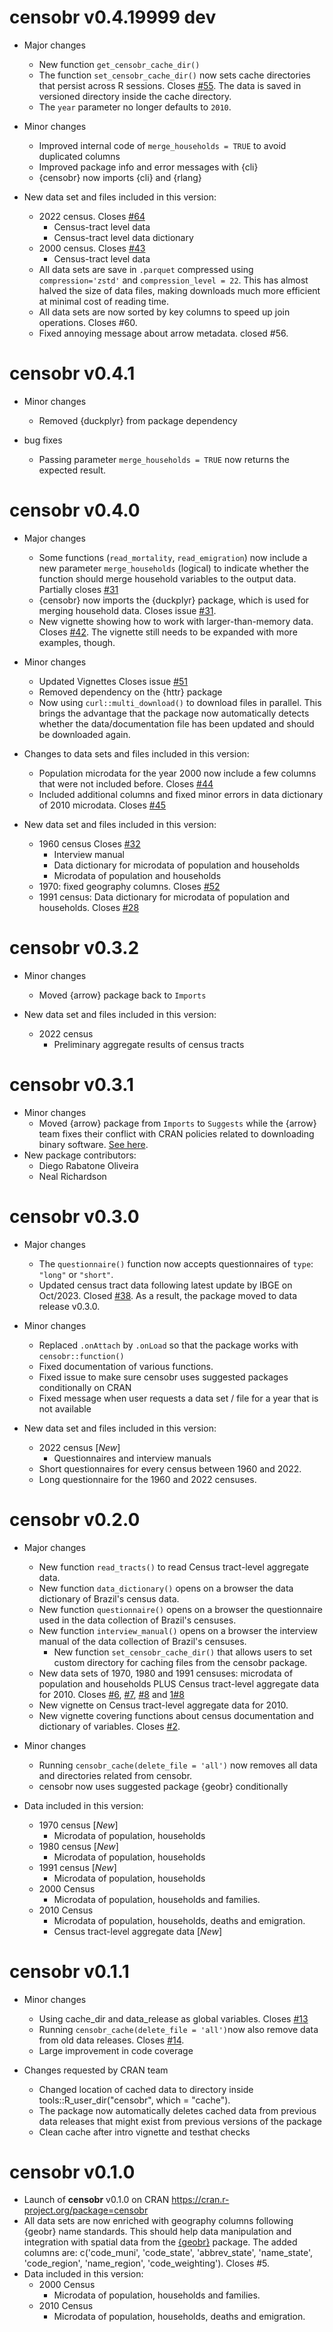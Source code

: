 # censobr v0.4.19999 dev

* Major changes
  * New function `get_censobr_cache_dir()`
  * The function `set_censobr_cache_dir()` now sets cache directories that persist across R sessions. Closes [#55](https://github.com/ipeaGIT/censobr/issues/55). The data is saved in versioned directory inside the cache directory.
  * The `year` parameter no longer defaults to `2010`.

* Minor changes
  * Improved internal code of `merge_households = TRUE` to avoid duplicated columns 
  * Improved package info and error messages with {cli}
  * {censobr} now imports {cli} and {rlang}

* New data set and files included in this version:
  * 2022 census. Closes [#64](https://github.com/ipeaGIT/censobr/issues/64)
    * Census-tract level data
    * Census-tract level data dictionary
  * 2000 census. Closes [#43](https://github.com/ipeaGIT/censobr/issues/43)
    * Census-tract level data
  * All data sets are save in `.parquet` compressed using `compression='zstd'` and `compression_level = 22`. This has almost halved the size of data files, making downloads much more efficient at minimal cost of reading time.
  * All data sets are now sorted by key columns to speed up join operations. Closes #60.
  * Fixed annoying message about arrow metadata. closed #56.


# censobr v0.4.1

* Minor changes
  * Removed {duckplyr} from package dependency

* bug fixes
  * Passing parameter `merge_households = TRUE` now returns the expected result.


# censobr v0.4.0

* Major changes
  * Some functions (`read_mortality`, `read_emigration`) now include a new parameter `merge_households` (logical) to indicate whether the function should merge household variables to the output data. Partially closes [#31](https://github.com/ipeaGIT/censobr/issues/31)
  * {censobr} now imports the {duckplyr} package, which is used for merging household data. Closes issue [#31](https://github.com/ipeaGIT/censobr/issues/31).
  * New vignette showing how to work with larger-than-memory data. Closes [#42](https://github.com/ipeaGIT/censobr/issues/42). The vignette still needs to be expanded with more examples, though.

* Minor changes
  * Updated Vignettes Closes issue [#51](https://github.com/ipeaGIT/censobr/issues/51)
  * Removed dependency on the {httr} package
  * Now using `curl::multi_download()` to download files in parallel. This brings the advantage that the package now automatically detects whether the data/documentation file has been updated and should be downloaded again.

* Changes to data sets and files included in this version:
  * Population microdata for the year 2000 now include a few columns that were not included before. Closes [#44](https://github.com/ipeaGIT/censobr/issues/44)
  * Included additional columns and fixed minor errors in data dictionary of 2010 microdata. Closes [#45](https://github.com/ipeaGIT/censobr/issues/45) 

* New data set and files included in this version:
  * 1960 census Closes [#32](https://github.com/ipeaGIT/censobr/issues/32)
    * Interview manual 
    * Data dictionary for microdata of population and households
    * Microdata of population and households
  * 1970: fixed geography columns. Closes [#52](https://github.com/ipeaGIT/censobr/issues/52)
  * 1991 census: Data dictionary for microdata of population and households. Closes [#28](https://github.com/ipeaGIT/censobr/issues/28)




# censobr v0.3.2

* Minor changes
  * Moved {arrow} package back to `Imports`

* New data set and files included in this version:
  * 2022 census
    * Preliminary aggregate results of census tracts


# censobr v0.3.1

* Minor changes
  * Moved {arrow} package from `Imports` to `Suggests` while the {arrow} team fixes their conflict with CRAN policies related to downloading binary software. [See here](https://github.com/apache/arrow/issues/39806).
* New package contributors:
  * Diego Rabatone Oliveira
  * Neal Richardson


# censobr v0.3.0

* Major changes
  * The `questionnaire()` function now accepts questionnaires of `type`: `"long"` or `"short"`.
  * Updated census tract data following latest update by IBGE on Oct/2023. Closed [#38](https://github.com/ipeaGIT/censobr/issues/38). As a result, the package moved to data release v0.3.0.

* Minor changes
  * Replaced `.onAttach` by `.onLoad` so that the package works with `censobr::function()`
  * Fixed documentation of various functions.
  * Fixed issue to make sure censobr uses suggested packages conditionally on CRAN
  * Fixed message when user requests a data set / file for a year that is not available

* New data set and files included in this version:
  * 2022 census [*New*]
    * Questionnaires and interview manuals 
  * Short questionnaires for every census between 1960 and 2022.
  * Long questionnaire for the 1960 and 2022 censuses.


# censobr v0.2.0

* Major changes
  * New function `read_tracts()` to read  Census tract-level aggregate data.
  * New function `data_dictionary()` opens on a browser the data dictionary of Brazil's census data.
  * New function `questionnaire()` opens on a browser the questionnaire used in the data collection of Brazil's censuses.
  * New function `interview_manual()` opens on a browser the interview manual of the data collection of Brazil's censuses.
    * New function `set_censobr_cache_dir()` that allows users to set custom directory for caching files from the censobr package.
  * New data sets of 1970, 1980 and 1991 censuses: microdata of population and households PLUS Census tract-level aggregate data for 2010. Closes [#6](https://github.com/ipeaGIT/censobr/issues/6), [#7](https://github.com/ipeaGIT/censobr/issues/7), [#8](https://github.com/ipeaGIT/censobr/issues/8) and [1#8](https://github.com/ipeaGIT/censobr/issues/18) 
  * New vignette on Census tract-level aggregate data for 2010.
  * New vignette covering functions about census documentation and dictionary of variables. Closes [#2](https://github.com/ipeaGIT/censobr/issues/2).

* Minor changes
  * Running `censobr_cache(delete_file = 'all')` now removes all data and directories related from censobr.
  * censobr now uses suggested package {geobr} conditionally

* Data included in this version:
  * 1970 census [*New*]
    * Microdata of population, households 
  * 1980 census [*New*]
    * Microdata of population, households 
  * 1991 census [*New*]
    * Microdata of population, households 
  * 2000 Census
    * Microdata of population, households and families.
  * 2010 Census
    * Microdata of population, households, deaths and emigration.
    * Census tract-level aggregate data  [*New*]



# censobr v0.1.1

* Minor changes
  * Using cache_dir and data_release as global variables. Closes [#13](https://github.com/ipeaGIT/censobr/issues/13)
  * Running `censobr_cache(delete_file = 'all')`now also remove data from old data releases. Closes [#14](https://github.com/ipeaGIT/censobr/issues/14).
  * Large improvement in code coverage 

* Changes requested by CRAN team
  * Changed location of cached data to directory inside tools::R_user_dir("censobr", which = "cache"). 
  * The package now automatically deletes cached data from previous data releases that might exist from previous versions of the package
  * Clean cache after intro vignette and testhat checks

# censobr v0.1.0

* Launch of **censobr** v0.1.0 on CRAN https://cran.r-project.org/package=censobr
* All data sets are now enriched with geography columns following {geobr} name standards. This should help data manipulation and integration with spatial data from the [{geobr}](https://github.com/ipeaGIT/geobr) package. The added columns are: c('code_muni', 'code_state', 'abbrev_state', 'name_state', 'code_region', 'name_region', 'code_weighting'). Closes #5.
* Data included in this version:
  * 2000 Census
    * Microdata of population, households and families.
  * 2010 Census
    * Microdata of population, households, deaths and emigration.
